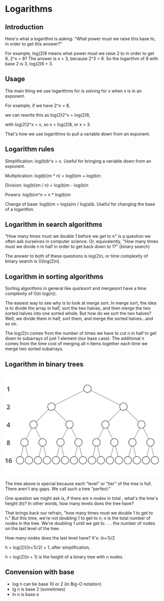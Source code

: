 # Logarithms

## Introduction

Here's what a logarithm is asking: "What power must we raise this base to, in order to get this answer?"

For example, log(2)8 means what power must we raise 2 to in order to get 8, 2^x = 8? The answer is x = 3, because 2^3 = 8. So the logarithm of 8 with base 2 is 3, log(2)8 = 3.

## Usage

The main thing we use logarithms for is solving for x when x is in an exponent.

For example, if we have 2^x = 8, 

we can rewrite this as log(2)2^x = log(2)8, 

with log(2)2^x = x, so x = log(2)8, or x = 3.

That's how we use logarithms to pull a variable down from an exponent.

## Logarithm rules

Simplification: log(b)b^x = x. Useful for bringing a variable down from an exponent.

Multiplication: log(b)(m * n) = log(b)m + log(b)n

Division: log(b)(m / n) = log(b)m - log(b)n

Powers: log(b)m^n = n * log(b)m

Change of base: log(b)m = log(a)m / log(a)b. Useful for changing the base of a logarithm.

## Logarithm in search algorithms

"How many times must we double 1 before we get to n" is a question we often ask ourselves in computer science. Or, equivalently, "How many times must we divide n in half in order to get back down to 1?" (binary search)

The answer to both of these questions is log(2)n, or time complexity of binary search is O(log(2)n).

## Logarithm in sorting algorithms

Sorting algorithms in general like quicksort and mergesort have a time complexity of O(n log(n)).

The easiest way to see why is to look at merge sort. In merge sort, the idea is to divide the array in half, sort the two halves, and then merge the two sorted halves into one sorted whole. But how do we sort the two halves? Well, we divide them in half, sort them, and merge the sorted halves...and so on.

The log(2)n comes from the number of times we have to cut n in half to get down to subarrays of just 1 element (our base case). The additional n comes from the time cost of merging all n items together each time we merge two sorted subarrays.

## Logarithm in binary trees

![Binary tree](assets/binary-tree.svg)

The tree above is special because each "level" or "tier" of the tree is full. There aren't any gaps. We call such a tree "perfect."

One question we might ask is, if there are n nodes in total , what's the tree's height (h)? In other words, how many levels does the tree have?

That brings back our refrain, "how many times must we double 1 to get to n." But this time, we're not doubling 1 to get to n; n is the total number of nodes in the tree. We're doubling 1 until we get to . . . the number of nodes on the last level of the tree.

How many nodes does the last level have? It's: (n+1)/2

h = log(2)((n+1)/2) + 1, after simplification,

h = log(2)(n + 1) is the height of a binary tree with n nodes.

## Convension with base

- log n can be base 10 or 2 (in Big-O notation)
- lg n is base 2 (sometimes)
- ln n is base e
